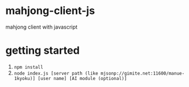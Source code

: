 # mahjong-client-js
mahjong client with javascript

# getting started
1. `npm install`
1. `node index.js [server path (like mjsonp://gimite.net:11600/manue-1kyoku)] [user name] [AI module (optional)]`
